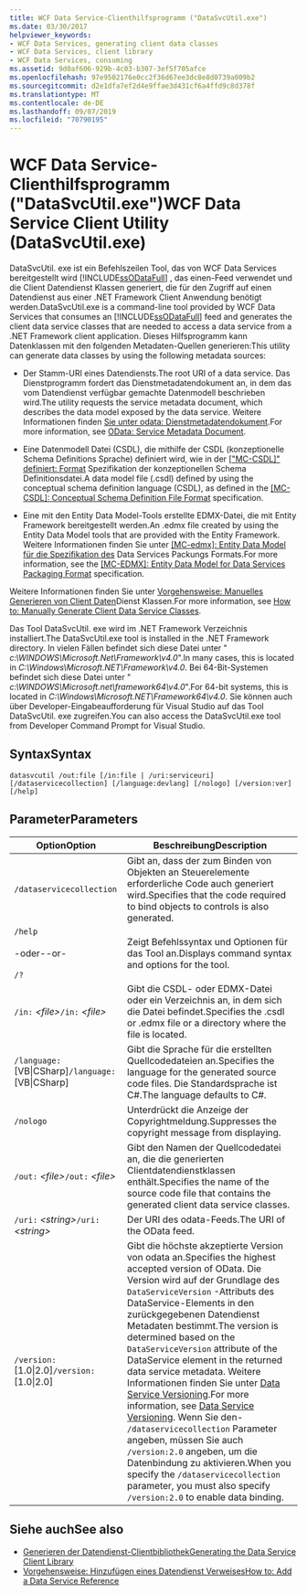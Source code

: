 ```yaml
---
title: WCF Data Service-Clienthilfsprogramm ("DataSvcUtil.exe")
ms.date: 03/30/2017
helpviewer_keywords:
- WCF Data Services, generating client data classes
- WCF Data Services, client library
- WCF Data Services, consuming
ms.assetid: 9d0af606-929b-4c03-b307-3ef5f705afce
ms.openlocfilehash: 97e9502176e0cc2f36d67ee3dc8e8d0739a009b2
ms.sourcegitcommit: d2e1dfa7ef2d4e9ffae3d431cf6a4ffd9c8d378f
ms.translationtype: MT
ms.contentlocale: de-DE
ms.lasthandoff: 09/07/2019
ms.locfileid: "70790195"
---
```

# <a name="wcf-data-service-client-utility-datasvcutilexe"></a><span data-ttu-id="09e5d-102">WCF Data Service-Clienthilfsprogramm ("DataSvcUtil.exe")</span><span class="sxs-lookup"><span data-stu-id="09e5d-102">WCF Data Service Client Utility (DataSvcUtil.exe)</span></span>

<span data-ttu-id="09e5d-103">DataSvcUtil. exe ist ein Befehlszeilen Tool, das von WCF Data Services bereitgestellt wird [!INCLUDE[ssODataFull](../../../../includes/ssodatafull-md.md)] , das einen-Feed verwendet und die Client Datendienst Klassen generiert, die für den Zugriff auf einen Datendienst aus einer .NET Framework Client Anwendung benötigt werden.</span><span class="sxs-lookup"><span data-stu-id="09e5d-103">DataSvcUtil.exe is a command-line tool provided by WCF Data Services that consumes an [!INCLUDE[ssODataFull](../../../../includes/ssodatafull-md.md)] feed and generates the client data service classes that are needed to access a data service from a .NET Framework client application.</span></span> <span data-ttu-id="09e5d-104">Dieses Hilfsprogramm kann Datenklassen mit den folgenden Metadaten-Quellen generieren:</span><span class="sxs-lookup"><span data-stu-id="09e5d-104">This utility can generate data classes by using the following metadata sources:</span></span>

- <span data-ttu-id="09e5d-105">Der Stamm-URI eines Datendiensts.</span><span class="sxs-lookup"><span data-stu-id="09e5d-105">The root URI of a data service.</span></span> <span data-ttu-id="09e5d-106">Das Dienstprogramm fordert das Dienstmetadatendokument an, in dem das vom Datendienst verfügbar gemachte Datenmodell beschrieben wird.</span><span class="sxs-lookup"><span data-stu-id="09e5d-106">The utility requests the service metadata document, which describes the data model exposed by the data service.</span></span> <span data-ttu-id="09e5d-107">Weitere Informationen finden [Sie unter odata: Dienstmetadatendokument](https://go.microsoft.com/fwlink/?LinkId=186070).</span><span class="sxs-lookup"><span data-stu-id="09e5d-107">For more information, see [OData: Service Metadata Document](https://go.microsoft.com/fwlink/?LinkId=186070).</span></span>

- <span data-ttu-id="09e5d-108">Eine Datenmodell Datei (CSDL), die mithilfe der CSDL (konzeptionelle Schema Definitions Sprache) definiert wird, wie in der [ \["MC-CSDL\]" definiert: Format](https://go.microsoft.com/fwlink/?LinkID=159072) Spezifikation der konzeptionellen Schema Definitionsdatei.</span><span class="sxs-lookup"><span data-stu-id="09e5d-108">A data model file (.csdl) defined by using the conceptual schema definition language (CSDL), as defined in the [\[MC-CSDL\]: Conceptual Schema Definition File Format](https://go.microsoft.com/fwlink/?LinkID=159072) specification.</span></span>

- <span data-ttu-id="09e5d-109">Eine mit den Entity Data Model-Tools erstellte EDMX-Datei, die mit Entity Framework bereitgestellt werden.</span><span class="sxs-lookup"><span data-stu-id="09e5d-109">An .edmx file created by using the Entity Data Model tools that are provided with the Entity Framework.</span></span> <span data-ttu-id="09e5d-110">Weitere Informationen finden Sie unter [ \[MC-edmx\]: Entity Data Model für die Spezifikation des](https://go.microsoft.com/fwlink/?LinkID=178833) Data Services Packungs Formats.</span><span class="sxs-lookup"><span data-stu-id="09e5d-110">For more information, see the [\[MC-EDMX\]: Entity Data Model for Data Services Packaging Format](https://go.microsoft.com/fwlink/?LinkID=178833) specification.</span></span>

<span data-ttu-id="09e5d-111">Weitere Informationen finden Sie unter [Vorgehensweise: Manuelles Generieren von Client Daten](how-to-manually-generate-client-data-service-classes-wcf-data-services.md)Dienst Klassen.</span><span class="sxs-lookup"><span data-stu-id="09e5d-111">For more information, see [How to: Manually Generate Client Data Service Classes](how-to-manually-generate-client-data-service-classes-wcf-data-services.md).</span></span>

<span data-ttu-id="09e5d-112">Das Tool DataSvcUtil. exe wird im .NET Framework Verzeichnis installiert.</span><span class="sxs-lookup"><span data-stu-id="09e5d-112">The DataSvcUtil.exe tool is installed in the .NET Framework directory.</span></span> <span data-ttu-id="09e5d-113">In vielen Fällen befindet sich diese Datei unter " *c:\WINDOWS\Microsoft.Net\Framework\v4.0*".</span><span class="sxs-lookup"><span data-stu-id="09e5d-113">In many cases, this is located in *C:\Windows\Microsoft.NET\Framework\v4.0*.</span></span> <span data-ttu-id="09e5d-114">Bei 64-Bit-Systemen befindet sich diese Datei unter " *c:\WINDOWS\Microsoft.net\framework64\v4.0*".</span><span class="sxs-lookup"><span data-stu-id="09e5d-114">For 64-bit systems, this is located in *C:\Windows\Microsoft.NET\Framework64\v4.0*.</span></span> <span data-ttu-id="09e5d-115">Sie können auch über Developer-Eingabeaufforderung für Visual Studio auf das Tool DataSvcUtil. exe zugreifen.</span><span class="sxs-lookup"><span data-stu-id="09e5d-115">You can also access the DataSvcUtil.exe tool from Developer Command Prompt for Visual Studio.</span></span>

## <a name="syntax"></a><span data-ttu-id="09e5d-116">Syntax</span><span class="sxs-lookup"><span data-stu-id="09e5d-116">Syntax</span></span>

```
datasvcutil /out:file [/in:file | /uri:serviceuri] [/dataservicecollection] [/language:devlang] [/nologo] [/version:ver] [/help]
```

## <a name="parameters"></a><span data-ttu-id="09e5d-117">Parameter</span><span class="sxs-lookup"><span data-stu-id="09e5d-117">Parameters</span></span>

|<span data-ttu-id="09e5d-118">Option</span><span class="sxs-lookup"><span data-stu-id="09e5d-118">Option</span></span>|<span data-ttu-id="09e5d-119">Beschreibung</span><span class="sxs-lookup"><span data-stu-id="09e5d-119">Description</span></span>|
|------------|-----------------|
|`/dataservicecollection`|<span data-ttu-id="09e5d-120">Gibt an, dass der zum Binden von Objekten an Steuerelemente erforderliche Code auch generiert wird.</span><span class="sxs-lookup"><span data-stu-id="09e5d-120">Specifies that the code required to bind objects to controls is also generated.</span></span>|
|`/help`<br /><br /> <span data-ttu-id="09e5d-121">-oder-</span><span class="sxs-lookup"><span data-stu-id="09e5d-121">-or-</span></span><br /><br /> `/?`|<span data-ttu-id="09e5d-122">Zeigt Befehlssyntax und Optionen für das Tool an.</span><span class="sxs-lookup"><span data-stu-id="09e5d-122">Displays command syntax and options for the tool.</span></span>|
|<span data-ttu-id="09e5d-123">`/in:` *\<file>*</span><span class="sxs-lookup"><span data-stu-id="09e5d-123">`/in:` *\<file>*</span></span>|<span data-ttu-id="09e5d-124">Gibt die CSDL- oder EDMX-Datei oder ein Verzeichnis an, in dem sich die Datei befindet.</span><span class="sxs-lookup"><span data-stu-id="09e5d-124">Specifies the .csdl or .edmx file or a directory where the file is located.</span></span>|
|<span data-ttu-id="09e5d-125">`/language:`[VB&#124;CSharp]</span><span class="sxs-lookup"><span data-stu-id="09e5d-125">`/language:`[VB&#124;CSharp]</span></span>|<span data-ttu-id="09e5d-126">Gibt die Sprache für die erstellten Quellcodedateien an.</span><span class="sxs-lookup"><span data-stu-id="09e5d-126">Specifies the language for the generated source code files.</span></span> <span data-ttu-id="09e5d-127">Die Standardsprache ist C#.</span><span class="sxs-lookup"><span data-stu-id="09e5d-127">The language defaults to C#.</span></span>|
|`/nologo`|<span data-ttu-id="09e5d-128">Unterdrückt die Anzeige der Copyrightmeldung.</span><span class="sxs-lookup"><span data-stu-id="09e5d-128">Suppresses the copyright message from displaying.</span></span>|
|<span data-ttu-id="09e5d-129">`/out:` *\<file>*</span><span class="sxs-lookup"><span data-stu-id="09e5d-129">`/out:` *\<file>*</span></span>|<span data-ttu-id="09e5d-130">Gibt den Namen der Quellcodedatei an, die die generierten Clientdatendienstklassen enthält.</span><span class="sxs-lookup"><span data-stu-id="09e5d-130">Specifies the name of the source code file that contains the generated client data service classes.</span></span>|
|<span data-ttu-id="09e5d-131">`/uri:` *\<string>*</span><span class="sxs-lookup"><span data-stu-id="09e5d-131">`/uri:` *\<string>*</span></span>|<span data-ttu-id="09e5d-132">Der URI des odata-Feeds.</span><span class="sxs-lookup"><span data-stu-id="09e5d-132">The URI of the OData feed.</span></span>|
|<span data-ttu-id="09e5d-133">`/version:`[1.0&#124;2.0]</span><span class="sxs-lookup"><span data-stu-id="09e5d-133">`/version:`[1.0&#124;2.0]</span></span>|<span data-ttu-id="09e5d-134">Gibt die höchste akzeptierte Version von odata an.</span><span class="sxs-lookup"><span data-stu-id="09e5d-134">Specifies the highest accepted version of OData.</span></span> <span data-ttu-id="09e5d-135">Die Version wird auf der Grundlage des `DataServiceVersion` -Attributs des DataService-Elements in den zurückgegebenen Datendienst Metadaten bestimmt.</span><span class="sxs-lookup"><span data-stu-id="09e5d-135">The version is determined based on the `DataServiceVersion` attribute of the DataService element in the returned data service metadata.</span></span> <span data-ttu-id="09e5d-136">Weitere Informationen finden Sie unter [Data Service Versioning](data-service-versioning-wcf-data-services.md).</span><span class="sxs-lookup"><span data-stu-id="09e5d-136">For more information, see [Data Service Versioning](data-service-versioning-wcf-data-services.md).</span></span> <span data-ttu-id="09e5d-137">Wenn Sie den- `/dataservicecollection` Parameter angeben, müssen Sie auch `/version:2.0` angeben, um die Datenbindung zu aktivieren.</span><span class="sxs-lookup"><span data-stu-id="09e5d-137">When you specify the `/dataservicecollection` parameter, you must also specify `/version:2.0` to enable data binding.</span></span>|

## <a name="see-also"></a><span data-ttu-id="09e5d-138">Siehe auch</span><span class="sxs-lookup"><span data-stu-id="09e5d-138">See also</span></span>

- [<span data-ttu-id="09e5d-139">Generieren der Datendienst-Clientbibliothek</span><span class="sxs-lookup"><span data-stu-id="09e5d-139">Generating the Data Service Client Library</span></span>](generating-the-data-service-client-library-wcf-data-services.md)
- [<span data-ttu-id="09e5d-140">Vorgehensweise: Hinzufügen eines Datendienst Verweises</span><span class="sxs-lookup"><span data-stu-id="09e5d-140">How to: Add a Data Service Reference</span></span>](how-to-add-a-data-service-reference-wcf-data-services.md)
